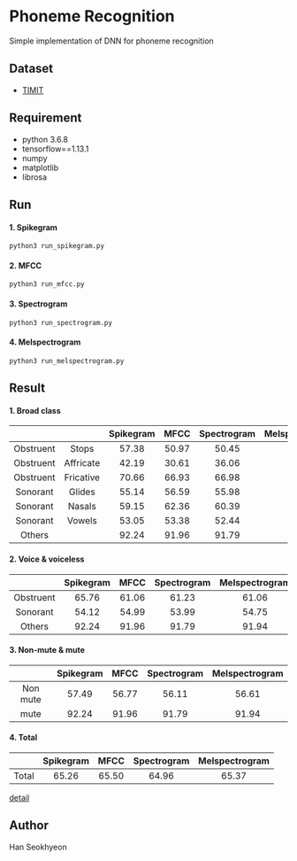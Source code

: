 # Phoneme Recognition

Simple implementation of DNN for phoneme recognition

## Dataset

* [TIMIT](https://catalog.ldc.upenn.edu/LDC93S1)

## Requirement

* python 3.6.8
* tensorflow==1.13.1
* numpy
* matplotlib
* librosa

## Run

#### 1. Spikegram
```
python3 run_spikegram.py
```
#### 2. MFCC
```
python3 run_mfcc.py
```
#### 3. Spectrogram
```
python3 run_spectrogram.py
```
#### 4. Melspectrogram
```
python3 run_melspectrogram.py
```

## Result
#### 1. Broad class  

|   |   |Spikegram|MFCC|Spectrogram|Melspectrogram| 
|:---:|:---:|:---:|:---:|:---:|:---:|
|Obstruent|Stops|57.38|50.97|50.45|49.18|
|Obstruent|Affricate|42.19|30.61|36.06|35.74|
|Obstruent|Fricative|70.66|66.93|66.98|67.23|
|Sonorant|Glides|55.14|56.59|55.98|55.43|
|Sonorant|Nasals|59.15|62.36|60.39|60.09|
|Sonorant|Vowels|53.05|53.38|52.44|53.70|
|Others||92.24|91.96|91.79|91.94|

#### 2. Voice & voiceless

|        |Spikegram|MFCC|Spectrogram|Melspectrogram| 
|:------:|:---:|:---:|:---:|:---:|
|Obstruent|65.76|61.06|61.23|61.06|
|Sonorant|54.12|54.99|53.99|54.75|
|Others|92.24|91.96|91.79|91.94|

#### 3. Non-mute & mute

||Spikegram|MFCC|Spectrogram|Melspectrogram| 
|:---:|:---:|:---:|:---:|:---:|
|Non mute|57.49|56.77|56.11|56.61|
|mute|92.24|91.96|91.79|91.94|

#### 4. Total

|        |Spikegram|MFCC|Spectrogram|Melspectrogram| 
|:------:|:---:|:---:|:---:|:---:|
|Total|65.26|65.50|64.96|65.37|



[detail](https://hanseokhyeon.github.io/phoneme-recognition/)

## Author

Han Seokhyeon